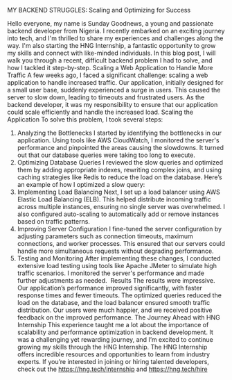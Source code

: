 MY BACKEND STRUGGLES: Scaling and Optimizing for Success

Hello everyone, my name is Sunday Goodnews, a young and passionate backend developer from Nigeria. I recently embarked on an exciting journey into tech, and I'm thrilled to share my experiences and challenges along the way. I'm also starting the HNG Internship, a fantastic opportunity to grow my skills and connect with like-minded individuals. In this blog post, I will walk you through a recent, difficult backend problem I had to solve, and how I tackled it step-by-step.
Scaling a Web Application to Handle More Traffic
A few weeks ago, I faced a significant challenge: scaling a web application to handle increased traffic. Our application, initially designed for a small user base, suddenly experienced a surge in users. This caused the server to slow down, leading to timeouts and frustrated users. As the backend developer, it was my responsibility to ensure that our application could scale efficiently and handle the increased load.
Scaling the Application
To solve this problem, I took several steps:
1. Analyzing the Bottlenecks I started by identifying the bottlenecks in our application. Using tools like AWS CloudWatch, I monitored the server's performance and pinpointed the areas causing the slowdowns. It turned out that our database queries were taking too long to execute. 
2. Optimizing Database Queries I reviewed the slow queries and optimized them by adding appropriate indexes, rewriting complex joins, and using caching strategies like Redis to reduce the load on the database. Here’s an example of how I optimized a slow query:   
3. Implementing Load Balancing Next, I set up a load balancer using AWS Elastic Load Balancing (ELB). This helped distribute incoming traffic across multiple instances, ensuring no single server was overwhelmed. I also configured auto-scaling to automatically add or remove instances based on traffic patterns. 
4. Improving Server Configuration I fine-tuned the server configuration by adjusting parameters such as connection timeouts, maximum connections, and worker processes. This ensured that our servers could handle more simultaneous requests without degrading performance. 
5. Testing and Monitoring After implementing these changes, I conducted extensive load testing using tools like Apache JMeter to simulate high traffic scenarios. I monitored the server's performance and made further adjustments as needed. 
Results
The results were impressive. Our application’s performance improved significantly, with faster response times and fewer timeouts. The optimized queries reduced the load on the database, and the load balancer ensured smooth traffic distribution. Our users were much happier, and we received positive feedback on the improved performance.
The Journey Ahead with HNG Internship
This experience taught me a lot about the importance of scalability and performance optimization in backend development. It was a challenging yet rewarding journey, and I’m excited to continue growing my skills through the HNG Internship. The HNG Internship offers incredible resources and opportunities to learn from industry experts. If you’re interested in joining or hiring talented developers, check out the https://hng.tech/internship and  https://hng.tech/hire
